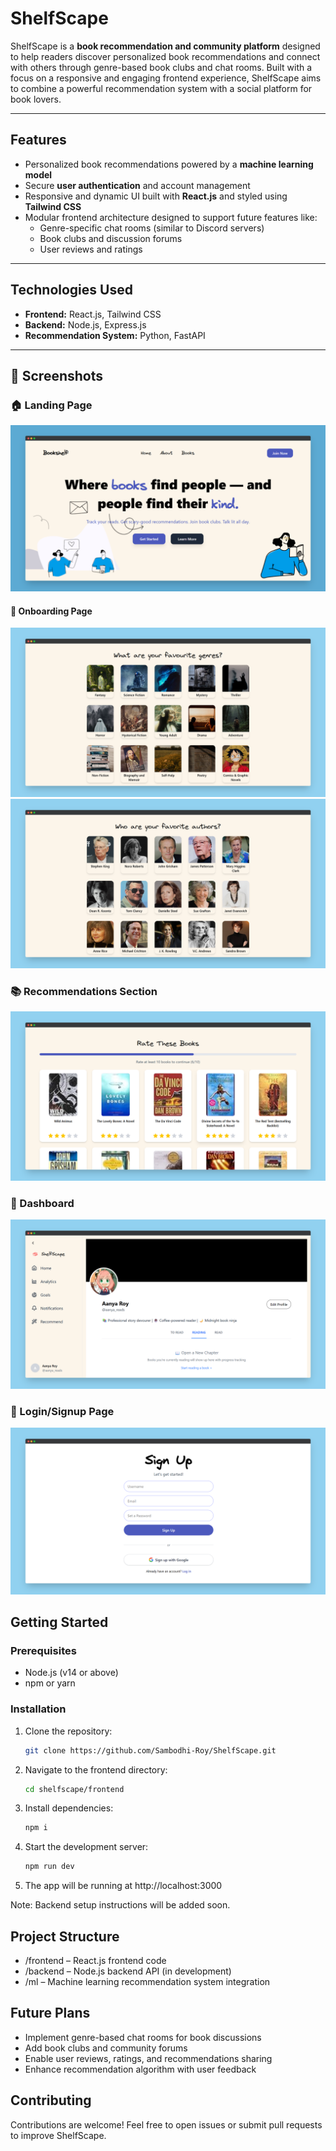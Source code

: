 # ShelfScape

ShelfScape is a **book recommendation and community platform** designed to help readers discover personalized book recommendations and connect with others through genre-based book clubs and chat rooms. Built with a focus on a responsive and engaging frontend experience, ShelfScape aims to combine a powerful recommendation system with a social platform for book lovers.

---

## Features

- Personalized book recommendations powered by a **machine learning model**  
- Secure **user authentication** and account management  
- Responsive and dynamic UI built with **React.js** and styled using **Tailwind CSS**  
- Modular frontend architecture designed to support future features like:  
  - Genre-specific chat rooms (similar to Discord servers)  
  - Book clubs and discussion forums  
  - User reviews and ratings  

---

## Technologies Used

- **Frontend:** React.js, Tailwind CSS  
- **Backend:** Node.js, Express.js  
- **Recommendation System:** Python, FastAPI

---

## 📸 Screenshots

### 🏠 Landing Page
![Homepage](https://raw.githubusercontent.com/Sambodhi-Roy/ShelfScape/main/screenshots/landing-page.png)

#### 📖 Onboarding Page
![Onboarding Pages](https://raw.githubusercontent.com/Sambodhi-Roy/ShelfScape/main/screenshots/genre-selection.png)
![Onboarding Pages](https://raw.githubusercontent.com/Sambodhi-Roy/ShelfScape/main/screenshots/authors-selection.png)

### 📚 Recommendations Section
![Recommendations](https://raw.githubusercontent.com/Sambodhi-Roy/ShelfScape/main/screenshots/recommendation-generation.png)

### 👥 Dashboard
![Dashboard](https://raw.githubusercontent.com/Sambodhi-Roy/ShelfScape/main/screenshots/dashboard.png)

### 🔐 Login/Signup Page
![Login/Signup](https://raw.githubusercontent.com/Sambodhi-Roy/ShelfScape/main/screenshots/auth-page.png)


## Getting Started

### Prerequisites

- Node.js (v14 or above)  
- npm or yarn  

### Installation

1. Clone the repository:  
   ```bash
   git clone https://github.com/Sambodhi-Roy/ShelfScape.git

2. Navigate to the frontend directory:
   ```bash
   cd shelfscape/frontend

3. Install dependencies:
   ```bash
   npm i

4. Start the development server:
   ```bash
   npm run dev

5. The app will be running at http://localhost:3000

Note: Backend setup instructions will be added soon.

## Project Structure

- /frontend – React.js frontend code
- /backend – Node.js backend API (in development)
- /ml – Machine learning recommendation system integration

## Future Plans

- Implement genre-based chat rooms for book discussions
- Add book clubs and community forums
- Enable user reviews, ratings, and recommendations sharing 
- Enhance recommendation algorithm with user feedback

## Contributing

Contributions are welcome! Feel free to open issues or submit pull requests to improve ShelfScape.

